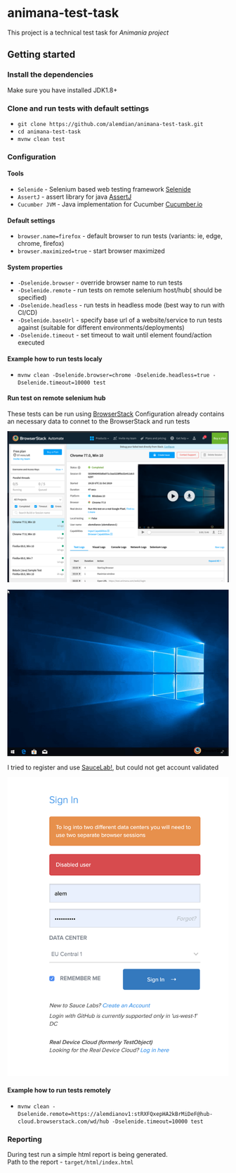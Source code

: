 # animana-test-task
This project is a technical test task for *Animania project*

## Getting started

### Install the dependencies
Make sure you have installed JDK1.8+

### Clone and run tests with default settings

- `git clone https://github.com/alemdian/animana-test-task.git`
- `cd animana-test-task`
- `mvnw clean test`

### Configuration

#### Tools
- `Selenide` - Selenium based web testing framework [Selenide](https://selenide.org/)
- `AssertJ` - assert library for java [AssertJ](https://joel-costigliola.github.io/assertj/)
- `Cucumber JVM` - Java implementation for Cucumber [Cucumber.io](https://cucumber.io/)

#### Default settings
- `browser.name=firefox` - default browser to run tests (variants: ie, edge, chrome, firefox)
- `browser.maximized=true` - start browser maximized

#### System properties
- `-Dselenide.browser` - override browser name to run tests
- `-Dselenide.remote` - run tests on remote selenium host/hub(<url-to-remote-selenium-hub> should be specified)
- `-Dselenide.headless` - run tests in headless mode (best way to run with CI/CD)
- `-Dselenide.baseUrl` - specify base url of a website/service to run tests against (suitable for different environments/deployments)
- `-Dselenide.timeout` - set timeout to wait until element found/action executed

#### Example how to run tests localy
- `mvnw clean -Dselenide.browser=chrome -Dselenide.headless=true -Dselenide.timeout=10000 test`


#### Run test on remote selenium hub

These tests can be run using [BrowserStack](https://www.browserstack.com)
Configuration already contains an necessary data to connet to the BrowserStack and run tests




![BrowserStack dashboard](assets/browserstack-dashboard.png/?raw=true "BrowserStack dashboard")





![BrowserStack run recording](assets/video-browserstack.gif/?raw=true "BrowserStack video")





I tried to register and use [SauceLab!](https://saucelabs.com), but could not get account validated

![SauceLab error](assets/saucelab-error.png/?raw=true "SauceLab error")

#### Example how to run tests remotely
- `mvnw clean -Dselenide.remote=https://alemdianov1:stRXFQxepHA2kBrMiDeF@hub-cloud.browserstack.com/wd/hub -Dselenide.timeout=10000 test`


### Reporting

During test run a simple html report is being generated.  
Path to the report -  `target/html/index.html`

